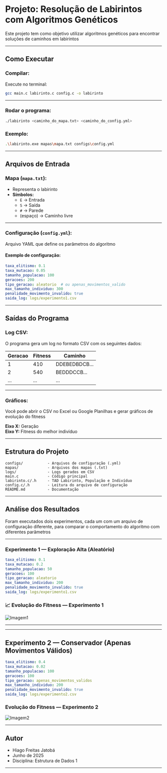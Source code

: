 #  Projeto: Resolução de Labirintos com Algoritmos Genéticos

Este projeto tem como objetivo utilizar algoritmos genéticos para encontrar soluções de caminhos em labirintos

---

##  Como Executar

###  Compilar:

Execute no terminal:

```bash
gcc main.c labirinto.c config.c -o labirinto
```

---

### Rodar o programa:

```bash
./labirinto <caminho_do_mapa.txt> <caminho_do_config.yml>
```

### Exemplo:

```bash
.\labirinto.exe mapas\mapa.txt configs\config.yml
```

---

##  Arquivos de Entrada

###  Mapa (`mapa.txt`):
- Representa o labirinto
- **Símbolos:**
  - `E` → Entrada
  - `S` → Saída
  - `#` → Parede
  - (espaço) → Caminho livre

---

###  Configuração (`config.yml`):
Arquivo YAML que define os parâmetros do algoritmo

####  Exemplo de configuração:

```yaml
taxa_elitismo: 0.1
taxa_mutacao: 0.05
tamanho_populacao: 100
geracoes: 200
tipo_geracao: aleatorio  # ou apenas_movimentos_valido
max_tamanho_individuo: 300
penalidade_movimento_invalido: true
saida_log: logs/experimento1.csv
```

---

##  Saídas do Programa

###  Log CSV:

O programa gera um log no formato CSV com os seguintes dados:

| Geracao | Fitness | Caminho         |
|---------|---------|-----------------|
| 1       | 410     | DDEBEDBDCB...   |
| 2       | 540     | BEDDDCCB...     |
| ...     | ...     | ...             |

---

###  Gráficos:

Você pode abrir o CSV no Excel ou Google Planilhas e gerar gráficos de evolução do fitness

**Eixo X:** Geração  
**Eixo Y:** Fitness do melhor indivíduo

---

##  Estrutura do Projeto

```
configs/           - Arquivos de configuração (.yml)
mapas/             - Arquivos dos mapas (.txt)
logs/              - Logs gerados em CSV
main.c             - Código principal
labirinto.c/.h     - TAD Labirinto, População e Indivíduo
config.c/.h        - Leitura do arquivo de configuração
README.md          - Documentação
```

---

##  Análise dos Resultados

Foram executados dois experimentos, cada um com um arquivo de configuração diferente, para comparar o comportamento do algoritmo com diferentes parâmetros

---

###  Experimento 1 — Exploração Alta (Aleatório)

```yaml
taxa_elitismo: 0.1
taxa_mutacao: 0.2
tamanho_populacao: 50
geracoes: 100
tipo_geracao: aleatorio
max_tamanho_individuo: 200
penalidade_movimento_invalido: true
saida_log: logs/experimento1.csv
```
### 📈 Evolução do Fitness — Experimento 1

![Imagem1](https://github.com/user-attachments/assets/4d2b25c0-4c19-4231-ba85-4da246d7c8b5)

---

---
##  Experimento 2 — Conservador (Apenas Movimentos Válidos)

```yaml
taxa_elitismo: 0.4
taxa_mutacao: 0.02
tamanho_populacao: 100
geracoes: 100
tipo_geracao: apenas_movimentos_validos
max_tamanho_individuo: 200
penalidade_movimento_invalido: true
saida_log: logs/experimento2.csv
```
###  Evolução do Fitness — Experimento 2

![Imagem2](https://github.com/user-attachments/assets/71b8b664-d192-46d6-840c-3c5f8b6fe0bd)

---

##  Autor

-  Hiago Freitas Jatobá
-  Junho de 2025
-  Disciplina: Estrutura de Dados 1

---
